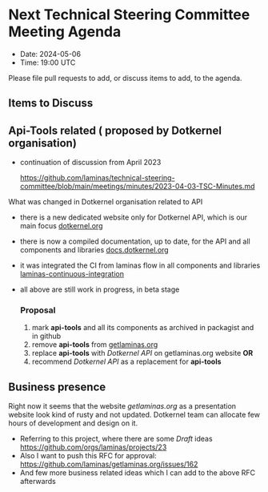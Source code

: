 # Next Technical Steering Committee Meeting Agenda

- Date: 2024-05-06
- Time: 19:00 UTC

Please file pull requests to add, or discuss items to add, to the agenda.

## Items to Discuss

## Api-Tools related ( proposed by Dotkernel organisation)

- continuation of discussion from April 2023
  
    https://github.com/laminas/technical-steering-committee/blob/main/meetings/minutes/2023-04-03-TSC-Minutes.md

What was changed in Dotkernel organisation related to API
- there is a new dedicated website only for Dotkernel API, which is our main focus [dotkernel.org ](https://www.dotkernel.org/)
- there is now a compiled documentation, up to date, for the API and all components and libraries [docs.dotkernel.org ](https://docs.dotkernel.org/)
- it was integrated the CI from laminas flow in all components and libraries [laminas-continuous-integration ](https://github.com/marketplace/actions/laminas-continuous-integration)
- all above are still work in progress, in beta stage

  ### Proposal
  1. mark **api-tools** and all its components as archived in packagist and in github 
  2. remove **api-tools** from [getlaminas.org ](https://getlaminas.org/)
  3. replace **api-tools** with *Dotkernel API* on getlaminas.org website
     **OR** 
  4. recommend *Dotkernel API* as a replacement for **api-tools**

## Business presence 

Right now it seems that the website *getlaminas.org* as a presentation website look kind of rusty and not updated.
Dotkernel team  can allocate few hours of development and design on it. 
   
- Referring to this project, where there are some *Draft* ideas https://github.com/orgs/laminas/projects/23
- Also I want to push this RFC for approval:  https://github.com/laminas/getlaminas.org/issues/162
- And few more business related ideas which I can add to the above RFC afterwards

   
   
   

